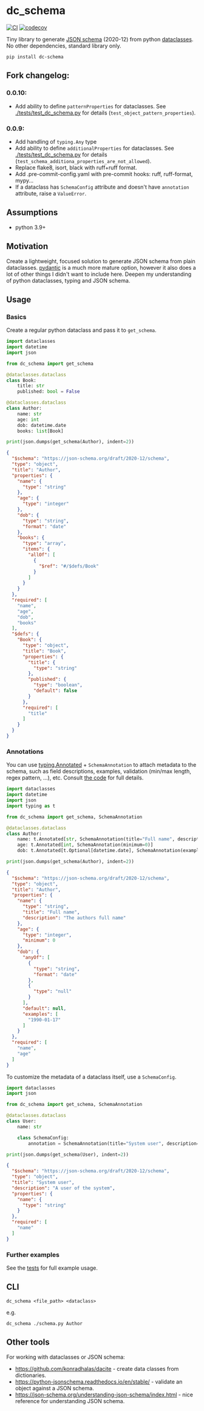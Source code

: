 # dc_schema

[![CI](https://github.com/Peter554/dc_schema/actions/workflows/ci.yaml/badge.svg)](https://github.com/Peter554/dc_schema/actions/workflows/ci.yaml)
[![codecov](https://codecov.io/gh/Peter554/dc_schema/branch/master/graph/badge.svg?token=YLT3N0HWO9)](https://codecov.io/gh/Peter554/dc_schema)

Tiny library to generate [JSON schema](https://json-schema.org/) (2020-12) from python
[dataclasses](https://docs.python.org/3/library/dataclasses.html). No other dependencies, standard library only.

```
pip install dc-schema
```

## Fork changelog:

### 0.0.10:

- Add ability to define `patternProperties` for dataclasses. See [./tests/test_dc_schema.py](./tests/test_dc_schema.py) for details (`test_object_pattern_properties`).

### 0.0.9:

- Add handling of `typing.Any` type
- Add ability to define `additionalProperties` for dataclasses. See [./tests/test_dc_schema.py](./tests/test_dc_schema.py) for details (`test_schema_additiona_properties_are_not_allowed`).
- Replace flake8, isort, black with ruff+ruff format.
- Add .pre-commit-config.yaml with pre-commit hooks: ruff, ruff-format, mypy...
- If a dataclass has `SchemaConfig` attribute and doesn't have `annotation` attribute, raise a `ValueError`.

## Assumptions

* python 3.9+

## Motivation

Create a lightweight, focused solution to generate JSON schema from plain dataclasses. [pydantic](https://pydantic-docs.helpmanual.io/) is a much more mature option, however it also does a lot of other things I didn't want to include here. Deepen my understanding of python dataclasses, typing and JSON schema.

## Usage

### Basics

Create a regular python dataclass and pass it to `get_schema`.

```py
import dataclasses
import datetime
import json

from dc_schema import get_schema

@dataclasses.dataclass
class Book:
    title: str
    published: bool = False

@dataclasses.dataclass
class Author:
    name: str
    age: int
    dob: datetime.date
    books: list[Book]

print(json.dumps(get_schema(Author), indent=2))
```

```json
{
  "$schema": "https://json-schema.org/draft/2020-12/schema",
  "type": "object",
  "title": "Author",
  "properties": {
    "name": {
      "type": "string"
    },
    "age": {
      "type": "integer"
    },
    "dob": {
      "type": "string",
      "format": "date"
    },
    "books": {
      "type": "array",
      "items": {
        "allOf": [
          {
            "$ref": "#/$defs/Book"
          }
        ]
      }
    }
  },
  "required": [
    "name",
    "age",
    "dob",
    "books"
  ],
  "$defs": {
    "Book": {
      "type": "object",
      "title": "Book",
      "properties": {
        "title": {
          "type": "string"
        },
        "published": {
          "type": "boolean",
          "default": false
        }
      },
      "required": [
        "title"
      ]
    }
  }
}
```

### Annotations

You can use [typing.Annotated](https://docs.python.org/3/library/typing.html#typing.Annotated) + `SchemaAnnotation` to attach
metadata to the schema, such as field descriptions, examples, validation (min/max length, regex pattern, ...), etc.
Consult [the code](https://github.com/Peter554/dc_schema/blob/master/dc_schema/__init__.py) for full details.

```py
import dataclasses
import datetime
import json
import typing as t

from dc_schema import get_schema, SchemaAnnotation

@dataclasses.dataclass
class Author:
    name: t.Annotated[str, SchemaAnnotation(title="Full name", description="The authors full name")]
    age: t.Annotated[int, SchemaAnnotation(minimum=0)]
    dob: t.Annotated[t.Optional[datetime.date], SchemaAnnotation(examples=["1990-01-17"])] = None

print(json.dumps(get_schema(Author), indent=2))
```

```json
{
  "$schema": "https://json-schema.org/draft/2020-12/schema",
  "type": "object",
  "title": "Author",
  "properties": {
    "name": {
      "type": "string",
      "title": "Full name",
      "description": "The authors full name"
    },
    "age": {
      "type": "integer",
      "minimum": 0
    },
    "dob": {
      "anyOf": [
        {
          "type": "string",
          "format": "date"
        },
        {
          "type": "null"
        }
      ],
      "default": null,
      "examples": [
        "1990-01-17"
      ]
    }
  },
  "required": [
    "name",
    "age"
  ]
}
```

To customize the metadata of a dataclass itself, use a `SchemaConfig`.

```py
import dataclasses
import json

from dc_schema import get_schema, SchemaAnnotation

@dataclasses.dataclass
class User:
    name: str

    class SchemaConfig:
        annotation = SchemaAnnotation(title="System user", description="A user of the system")

print(json.dumps(get_schema(User), indent=2))
```

```json
{
  "$schema": "https://json-schema.org/draft/2020-12/schema",
  "type": "object",
  "title": "System user",
  "description": "A user of the system",
  "properties": {
    "name": {
      "type": "string"
    }
  },
  "required": [
    "name"
  ]
}
```

### Further examples

See the [tests](https://github.com/Peter554/dc_schema/blob/master/tests/test_dc_schema.py) for full example usage.

## CLI

```
dc_schema <file_path> <dataclass>
```

e.g.

```
dc_schema ./schema.py Author
```

## Other tools

For working with dataclasses or JSON schema:

* https://github.com/konradhalas/dacite - create data classes from dictionaries.
* https://python-jsonschema.readthedocs.io/en/stable/ - validate an object against a JSON schema.
* https://json-schema.org/understanding-json-schema/index.html - nice reference for understanding JSON schema.
